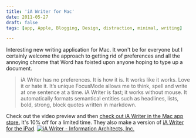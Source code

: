 ```yaml
---
title: 'iA Writer for Mac'
date: 2011-05-27
draft: false
tags: [app, Apple, Blogging, Design, distraction, minimal, writing]

---
```


Interesting new writing application for Mac. It won't be for everyone but I certainly welcome the approach to getting rid of preferences and all the annoying chrome that Word has foisted upon anyone hoping to type up a document.

> iA Writer has no preferences. It is how it is. It works like it works. Love it or hate it. It’s unique FocusMode allows me to think, spell and write at one sentence at a time. iA Writer is fast; it works without mouse. It automatically formats semantical entities such as headlines, lists, bold, strong, block quotes written in markdown.

Check out the video preview and then [check out iA Writer in the Mac app store.](http://click.linksynergy.com/fs-bin/stat?id=6PFrOqNV4B8&offerid=146261&type=3&subid=0&tmpid=1826&RD_PARM1=http%253A%252F%252Fitunes.apple.com%252Fca%252Fapp%252Fia-writer%252Fid439623248%253Fmt%253D12%2526uo%253D4%2526partnerId%253D30) It's 10% off for a limited time. They also make a version of [iA Writer for the iPad](http://click.linksynergy.com/fs-bin/stat?id=6PFrOqNV4B8&offerid=146261&type=3&subid=0&tmpid=1826&RD_PARM1=http%253A%252F%252Fitunes.apple.com%252Fca%252Fapp%252Fia-writer%252Fid392502056%253Fmt%253D8%2526uo%253D4%2526partnerId%253D30). [![iA Writer - Information Architects, Inc.](http://ax.phobos.apple.com.edgesuite.net/images/web/linkmaker/badge_macappstore-lrg.gif)](http://click.linksynergy.com/fs-bin/stat?id=6PFrOqNV4B8&offerid=146261&type=3&subid=0&tmpid=1826&RD_PARM1=http%253A%252F%252Fitunes.apple.com%252Fca%252Fapp%252Fia-writer%252Fid439623248%253Fmt%253D12%2526uo%253D4%2526partnerId%253D30)